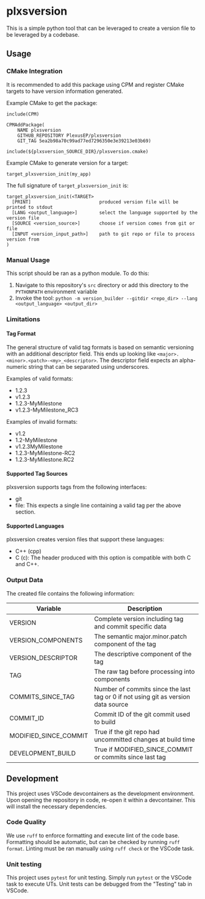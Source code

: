 # plxsversion

This is a simple python tool that can be leveraged to create a version file to be leveraged by a codebase.

## Usage

### CMake Integration

It is recommended to add this package using CPM and register CMake targets to have version information generated. 

Example CMake to get the package:
```
include(CPM)

CPMAddPackage(
    NAME plxsversion
    GITHUB_REPOSITORY PlexusEP/plxsversion
    GIT_TAG 5ea2b98a70c99ad77ed7296350e3e39213e03b69)
    
include(${plxsversion_SOURCE_DIR}/plxsversion.cmake)
```

Example CMake to generate version for a target:
```
target_plxsversion_init(my_app)
```

The full signature of `target_plxsversion_init` is:
```
target_plxsversion_init(<TARGET>
  [PRINT]                         produced version file will be printed to stdout
  [LANG <output_language>]        select the language supported by the version file
  [SOURCE <version_source>]       choose if version comes from git or file
  [INPUT <version_input_path>]    path to git repo or file to process version from
)
```

### Manual Usage

This script should be ran as a python module. To do this:

1. Navigate to this repository's `src` directory or add this directory to the `PYTHONPATH` environment variable
2. Invoke the tool: ```python -m version_builder --gitdir <repo_dir> --lang <output_language> <output_dir>```

### Limitations

#### Tag Format

The general structure of valid tag formats is based on semantic versioning with an additional descriptor field. This ends up looking like `<major>.<minor>.<patch>-<my>_<descriptor>`. The descriptor field expects an alpha-numeric string that can be separated using underscores. 

Examples of valid formats:

- 1.2.3
- v1.2.3
- 1.2.3-MyMilestone
- v1.2.3-MyMilestone_RC3

Examples of invalid formats:

- v1.2
- 1.2-MyMilestone
- v1.2.3MyMilestone
- 1.2.3-MyMilestone-RC2
- 1.2.3-MyMilestone.RC2

#### Supported Tag Sources

plxsversion supports tags from the following interfaces:

- git
- file: This expects a single line containing a valid tag per the above section. 

#### Supported Languages

plxsversion creates version files that support these languages:

- C++ (cpp)
- C (c): The header produced with this option is compatible with both C and C++. 

### Output Data

The created file contains the following information:

| Variable                | Description |
| ----------------------- | ----------- |
| VERSION                 | Complete version including tag and commit specific data |
| VERSION_COMPONENTS      | The semantic major.minor.patch component of the tag |
| VERSION_DESCRIPTOR      | The descriptive component of the tag |
| TAG                     | The raw tag before processing into components |
| COMMITS_SINCE_TAG       | Number of commits since the last tag or 0 if not using git as version data source |
| COMMIT_ID               | Commit ID of the git commit used to build |
| MODIFIED_SINCE_COMMIT   | True if the git repo had uncommitted changes at build time |
| DEVELOPMENT_BUILD       | True if MODIFIED_SINCE_COMMIT or commits since last tag |

## Development

This project uses VSCode devcontainers as the development environment. Upon opening the repository in code, re-open it within a devcontainer. This will install the necessary dependencies.

### Code Quality

We use `ruff` to enforce formatting and execute lint of the code base. Formatting should be automatic, but can be checked by running `ruff format`. Linting must be ran manually using `ruff check` or the VSCode task. 

### Unit testing

This project uses `pytest` for unit testing. Simply run `pytest` or the VSCode task to execute UTs. Unit tests can be debugged from the "Testing" tab in VSCode. 

